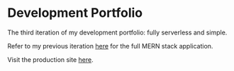 # Development Portfolio

The third iteration of my development portfolio: fully serverless and simple.

Refer to my previous iteration [here](https://github.com/nicholascannon1/portfolio2.0) for the full MERN stack application.

Visit the production site [here](https://niccannon.com).
